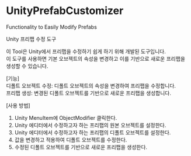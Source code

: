 # UnityPrefabCustomizer
Functionality to Easily Modify Prefabs

Unity 프리팹 수정 도구


이 Tool은 Unity에서 프리팹을 수정하기 쉽게 하기 위해 개발된 도구입니다.  
이 도구를 사용하면 기본 오브젝트의 속성을 변경하고 이를 기반으로 새로운 프리팹을 생성할 수 있습니다.

[기능]  
디폴트 오브젝트 수정: 디폴트 오브젝트의 속성을 변경하여 프리팹을 수정합니다.  
프리팹 생성: 변경된 디폴트 오브젝트를 기반으로 새로운 프리팹을 생성합니다.


[사용 방법]  

1. Unity MenuItem에 ObjectModifier 클릭한다.
2. Unity 에디터에서 수정하고자 하는 프리팹의 원본 오브젝트를 설정한다.
3. Unity 에디터에서 수정하고자 하는 프리팹의 디폴트 오브젝트를 설정한다.
4. 값을 변경하고 적용하여 디폴트 오브젝트를 수정한다.
5. 수정된 디폴트 오브젝트를 기반으로 새로운 프리팹을 생성한다.


